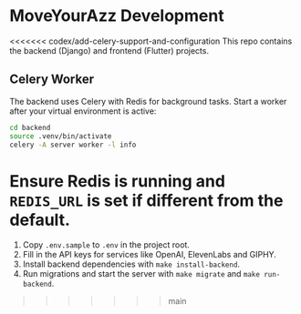 # MoveYourAzz Development

<<<<<<< codex/add-celery-support-and-configuration
This repo contains the backend (Django) and frontend (Flutter) projects.

## Celery Worker

The backend uses Celery with Redis for background tasks.
Start a worker after your virtual environment is active:

```bash
cd backend
source .venv/bin/activate
celery -A server worker -l info
```

Ensure Redis is running and `REDIS_URL` is set if different from the default.
=======
1. Copy `.env.sample` to `.env` in the project root.
2. Fill in the API keys for services like OpenAI, ElevenLabs and GIPHY.
3. Install backend dependencies with `make install-backend`.
4. Run migrations and start the server with `make migrate` and `make run-backend`.
>>>>>>> main
